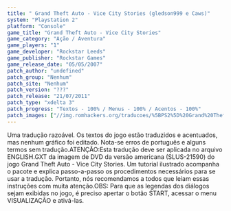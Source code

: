 ```yaml
---
title: " Grand Theft Auto - Vice City Stories (gledson999 e Caws)"
system: "Playstation 2"
platform: "Console"
game_title: "Grand Theft Auto - Vice City Stories"
game_category: "Ação / Aventura"
game_players: "1"
game_developer: "Rockstar Leeds"
game_publisher: "Rockstar Games"
game_release_date: "05/05/2007"
patch_author: "undefined"
patch_group: "Nenhum"
patch_site: "Nenhum"
patch_version: "???"
patch_release: "21/07/2011"
patch_type: "xdelta 3"
patch_progress: "Textos - 100% / Menus - 100% / Acentos - 100%"
patch_images: ["//img.romhackers.org/traducoes/%5BPS2%5D%20Grand%20Theft%20Auto%20-%20Vice%20City%20Stories%20-%20gledson999%20e%20Caws%20-%201.jpg","//img.romhackers.org/traducoes/%5BPS2%5D%20Grand%20Theft%20Auto%20-%20Vice%20City%20Stories%20-%20gledson999%20e%20Caws%20-%202.jpg","//img.romhackers.org/traducoes/%5BPS2%5D%20Grand%20Theft%20Auto%20-%20Vice%20City%20Stories%20-%20gledson999%20e%20Caws%20-%203.jpg"]
---
```

Uma tradução razoável. Os textos do jogo estão traduzidos e acentuados, mas nenhum gráfico foi editado. Nota-se erros de português e alguns termos sem tradução.ATENÇÃO:Esta tradução deve ser aplicada no arquivo ENGLISH.GXT da imagem de DVD da versão americana (SLUS-21590) do jogo Grand Theft Auto - Vice City Stories. Um tutorial ilustrado acompanha o pacote e explica passo-a-passo os procedimentos necessários para se usar a tradução. Portanto, nós recomendamos a todos que leiam essas instruções com muita atenção.OBS: Para que as legendas dos diálogos sejam exibidas no jogo, é preciso apertar o botão START, acessar o menu VISUALIZAÇÃO e ativá-las.